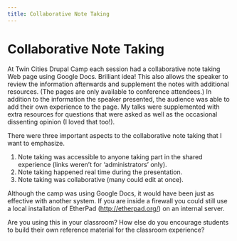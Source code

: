 ```yaml
---
title: Collaborative Note Taking
---
```


# Collaborative Note Taking

At Twin Cities Drupal Camp each session had a collaborative note taking Web page using Google Docs. Brilliant idea! This also allows the speaker to review the information afterwards and supplement the notes with additional resources. (The pages are only available to conference attendees.) In addition to the information the speaker presented, the audience was able to add their own experience to the page. My talks were supplemented with extra resources for questions that were asked as well as the occasional dissenting opinion (I loved that too!).

There were three important aspects to the collaborative note taking that I want to emphasize.

1. Note taking was accessible to anyone taking part in the shared experience (links weren’t for ‘administrators’ only).
2. Note taking happened real time during the presentation.
3. Note taking was collaborative (many could edit at once).

Although the camp was using Google Docs, it would have been just as effective with another system. If you are inside a firewall you could still use a local installation of EtherPad (http://etherpad.org/) on an internal server.

Are you using this in your classroom? How else do you encourage students to build their own reference material for the classroom experience?
